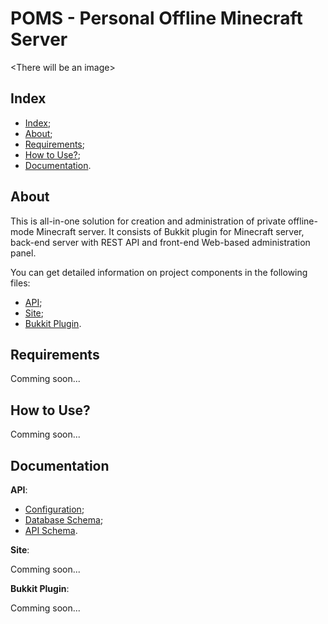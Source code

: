 # POMS - Personal Offline Minecraft Server

\<There will be an image>

## Index

- [Index](#index);
- [About](#about);
- [Requirements](#requirements);
- [How to Use?](#how-to-use);
- [Documentation](#documentation).

## About

This is all-in-one solution for creation and administration of private offline-mode Minecraft server.
It consists of Bukkit plugin for Minecraft server, back-end server with REST API and front-end Web-based administration panel.

You can get detailed information on project components in the following files:

- [API](/api/README.md);
- [Site](/site/README.md);
- [Bukkit Plugin](/plugin/README.md).

## Requirements

Comming soon...

## How to Use?

Comming soon...

## Documentation

__API__:

- [Configuration](/api/docs/config.md);
- [Database Schema](/api/docs/db-schema.md);
- [API Schema](/api/docs/api-schema.md).

__Site__:

Comming soon...

__Bukkit Plugin__:

Comming soon...
